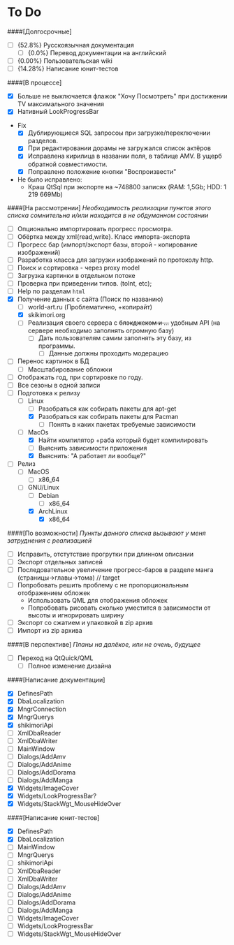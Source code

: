 # To Do
####[Долгосрочные]
- [ ] {52.8%} Русскоязычная документация
  - [ ] {0.0%} Перевод документации на английский
- [ ] {0.00%} Пользовательская wiki
- [ ] {14.28%} Написание юнит-тестов

####[В процессе]
- [x] Больше не выключается флажок "Хочу Посмотреть" при достижении TV максимального значения
- [x] Нативный LookProgressBar
- Fix
  - [x] Дублирующиеся SQL запросоы при загрузке/переключении разделов.
  - [x] При редактировании дорамы не загружался список актёров
  - [x] Исправлена кирилица в названии поля, в таблице AMV. В ущерб обратной совместимости.
  - [x] Поправлено положение кнопки "Воспроизвести"
- Не было исправлено:
  - Краш QtSql при экспорте на ~748800 записях (RAM: 1,5Gb; HDD: 1 219 669Mb)

####[На рассмотрении]
*Необходимость реализации пунктов этого списка сомнительна и/или находится в не обдуманном состоянии*
- [ ] Опционально импортировать прогресс просмотра.
- [ ] Обёртка между xml{read,write}. Класс импорта-экспорта
- [ ] Прогресс бар (импорт/экспорт базы, второй - копирование изображений)
- [ ] Разработка класса для загрузки изображений по протоколу http.
- [ ] Поиск и сортировка - через proxy model
- [ ] Загрузка картинки в отдельном потоке
- [ ] Проверка при приведении типов. (toInt, etc);
- [ ] Help по разделам `html`
- [x] Получение данных с сайта (Поиск по названию)
  - [ ] world-art.ru (Проблематично, +копирайт)
  - [x] skikimori.org
  - [ ] Реализация своего сервера с ~~блэкджеком и ...~~ удобным API (на сервере необходимо заполнять огромную базу)
     - [ ] Дать пользователям самим заполнять эту базу, из программы.
       - [ ] Данные должны проходить модерацию
- [ ] Перенос картинок в БД
  - [ ] Масштабирование обложки
- [ ] Отображать год, при сортировке по году.
- [ ] Все сезоны в одной записи
- [ ] Подготовка к релизу
  - [ ] Linux
    - [ ] Разобраться как собирать пакеты для apt-get
    - [x] Разобраться как собирать пакеты для Pacman
      - [ ] Понять в каких пакетах требуемые зависимости
  - [ ] MacOs
    - [x] Найти компилятор +раба который будет компилировать
    - [ ] Выяснить зависимости приложения
    - [x] Выяснить: "А работает ли вообще?"
- [ ] Релиз
  - [ ] MacOS
    - [ ] x86_64
  - [ ] GNU/Linux
    - [ ] Debian
      - [ ] x86_64
    - [x] ArchLinux
      - [x] x86_64

####[По возможности]
*Пункты данного списка вызывают у меня затруднения с реализацией*
- [ ] Исправить, отстутствие прогрутки при длинном описании
- [ ] Экспорт отдельных записей
- [ ] Последовательное увеличение прогресс-баров в разделе манга (страницы->главы->тома) // target
- [ ] Попробовать решить проблему с не пропорциональным отображением обложек
  - Использовать QML для отображения обложек
  - Попробовать рисовать сколько уместится в зависимости от высоты и игнорировать ширину
- [ ] Экспорт со сжатием и упаковкой в zip архив
- [ ] Импорт из zip архива

####[В перспективе]
*Планы на далёкое, или не очень, будущее*
- [ ] Переход на QtQuick/QML
  - [ ] Полное изменение дизайна

####[Написание документации]
- [x] DefinesPath
- [x] DbaLocalization
- [x] MngrConnection
- [x] MngrQuerys
- [x] shikimoriApi
- [ ] XmlDbaReader
- [ ] XmlDbaWriter
- [ ] MainWindow
- [ ] Dialogs/AddAmv
- [ ] Dialogs/AddAnime
- [ ] Dialogs/AddDorama
- [ ] Dialogs/AddManga
- [x] Widgets/ImageCover
- [x] Widgets/LookProgressBar?
- [x] Widgets/StackWgt_MouseHideOver

####[Написание юнит-тестов]
- [x] DefinesPath
- [x] DbaLocalization
- [ ] MainWindow
- [ ] MngrQuerys
- [ ] shikimoriApi
- [ ] XmlDbaReader
- [ ] XmlDbaWriter
- [ ] Dialogs/AddAmv
- [ ] Dialogs/AddAnime
- [ ] Dialogs/AddDorama
- [ ] Dialogs/AddManga
- [ ] Widgets/ImageCover
- [ ] Widgets/LookProgressBar
- [ ] Widgets/StackWgt_MouseHideOver
